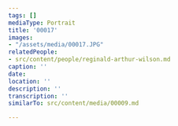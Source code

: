 ```yaml
---
tags: []
mediaType: Portrait
title: '00017'
images:
- "/assets/media/00017.JPG"
relatedPeople:
- src/content/people/reginald-arthur-wilson.md
caption: ''
date: 
location: ''
description: ''
transcription: ''
similarTo: src/content/media/00009.md

---
```

